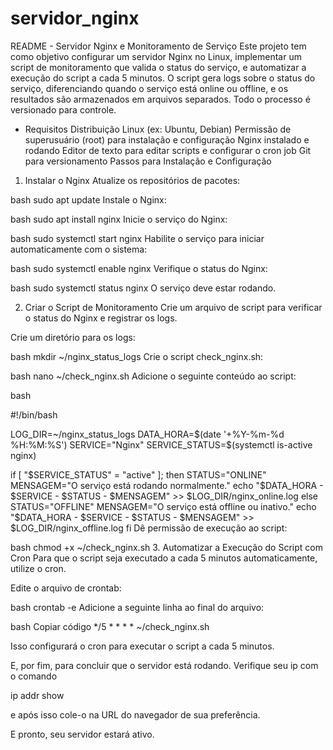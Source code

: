 # servidor_nginx
README - Servidor Nginx e Monitoramento de Serviço
Este projeto tem como objetivo configurar um servidor Nginx no Linux, implementar um script de monitoramento que valida o status do serviço, e automatizar a execução do script a cada 5 minutos. O script gera logs sobre o status do serviço, diferenciando quando o serviço está online ou offline, e os resultados são armazenados em arquivos separados. Todo o processo é versionado para controle.

- Requisitos
Distribuição Linux (ex: Ubuntu, Debian)
Permissão de superusuário (root) para instalação e configuração
Nginx instalado e rodando
Editor de texto para editar scripts e configurar o cron job
Git para versionamento
Passos para Instalação e Configuração
1. Instalar o Nginx
Atualize os repositórios de pacotes:

bash
sudo apt update
Instale o Nginx:

bash
sudo apt install nginx
Inicie o serviço do Nginx:

bash
sudo systemctl start nginx
Habilite o serviço para iniciar automaticamente com o sistema:

bash
sudo systemctl enable nginx
Verifique o status do Nginx:

bash
sudo systemctl status nginx
O serviço deve estar rodando.

2. Criar o Script de Monitoramento
Crie um arquivo de script para verificar o status do Nginx e registrar os logs.

Crie um diretório para os logs:

bash
mkdir ~/nginx_status_logs
Crie o script check_nginx.sh:

bash
nano ~/check_nginx.sh
Adicione o seguinte conteúdo ao script:

bash

#!/bin/bash

LOG_DIR=~/nginx_status_logs
DATA_HORA=$(date '+%Y-%m-%d %H:%M:%S')
SERVICE="Nginx"
SERVICE_STATUS=$(systemctl is-active nginx)

if [ "$SERVICE_STATUS" = "active" ]; then
    STATUS="ONLINE"
    MENSAGEM="O serviço está rodando normalmente."
    echo "$DATA_HORA - $SERVICE - $STATUS - $MENSAGEM" >> $LOG_DIR/nginx_online.log
else
    STATUS="OFFLINE"
    MENSAGEM="O serviço está offline ou inativo."
    echo "$DATA_HORA - $SERVICE - $STATUS - $MENSAGEM" >> $LOG_DIR/nginx_offline.log
fi
Dê permissão de execução ao script:

bash
chmod +x ~/check_nginx.sh
3. Automatizar a Execução do Script com Cron
Para que o script seja executado a cada 5 minutos automaticamente, utilize o cron.

Edite o arquivo de crontab:

bash
crontab -e
Adicione a seguinte linha ao final do arquivo:

bash
Copiar código
*/5 * * * * ~/check_nginx.sh

Isso configurará o cron para executar o script a cada 5 minutos.

E, por fim, para concluir que o servidor está rodando. Verifique seu ip com o comando

ip addr show

e após isso cole-o na URL do navegador de sua preferência.

E pronto, seu servidor estará ativo.
